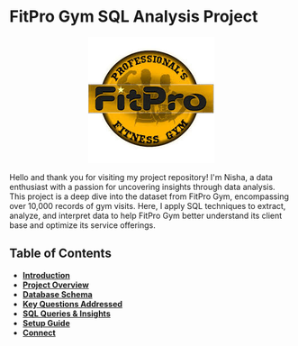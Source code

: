 # FitPro Gym SQL Analysis Project

<p align="center">
  <img src="https://github.com/nishabidla/Fitpro_gym/blob/main/fitpro%20gym.jpg" alt="FitPro Gym Banner">
</p>

Hello and thank you for visiting my project repository! I'm Nisha, a data enthusiast with a passion for uncovering insights through data analysis. This project is a deep dive into the dataset from FitPro Gym, encompassing over 10,000 records of gym visits. Here, I apply SQL techniques to extract, analyze, and interpret data to help FitPro Gym better understand its client base and optimize its service offerings.

## Table of Contents
- [**Introduction**](#introduction)
- [**Project Overview**](#project-overview)
- [**Database Schema**](#database-schema)
- [**Key Questions Addressed**](#key-questions-addressed)
- [**SQL Queries & Insights**](#sql-queries--insights)
- [**Setup Guide**](#setup-guide)
- [**Connect**](#connect)



